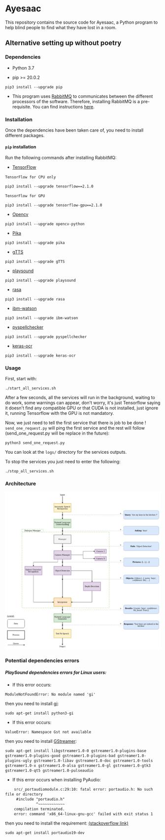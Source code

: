 # Ayesaac

This repository contains the source code for Ayesaac, a Python program to help blind people to find what they have lost in a room.  

## Alternative setting up without poetry 

### Dependencies

- Python 3.7

- pip >= 20.0.2

```
pip3 install --upgrade pip
```

- This program uses [RabbitMQ](https://www.rabbitmq.com/) to communicates 
between the different processors of the software.
Therefore, installing RabbitMQ is a pre-requisite.
You can find instructions [here](https://www.rabbitmq.com/download.html).

### Installation

Once the dependencies have been taken care of, you need to install different packages.

#### `pip` installation

Run the following commands after installing RabbitMQ:

- [TensorFlow](https://www.tensorflow.org/)

`TensorFlow for CPU only`
```
pip3 install --upgrade tensorflow==2.1.0
```
`TensorFlow for GPU`
```
pip3 install --upgrade tensorflow-gpu==2.1.0
```

- [Opencv](https://pypi.org/project/opencv-python/)

```
pip3 install --upgrade opencv-python
```

- [Pika](https://pypi.org/project/pika/)

```
pip3 install --upgrade pika
```

- [gTTS](https://pypi.org/project/gTTS/)

```
pip3 install --upgrade gTTS
```

- [playsound](https://pypi.org/project/playsound/)

```
pip3 install --upgrade playsound
```

- [rasa](https://rasa.com/)

```
pip3 install --upgrade rasa
```

- [ibm-watson](https://www.ibm.com/watson)

```
pip3 install --upgrade ibm-watson
```

- [pyspellchecker](https://pypi.org/project/pyspellchecker/)

```
pip3 install --upgrade pyspellchecker
```

- [keras-ocr](https://pypi.org/project/keras-ocr/)

```
pip3 install --upgrade keras-ocr
```

### Usage

First, start with:
```
./start_all_services.sh
```
After a few seconds, all the services will run in the background, waiting to do work, some warnings can appear, don't worry, it's just Tensorflow 
saying it doesn't find any compatible GPU or that CUDA is not installed, just ignore it, running Tensorflow 
with the GPU is not mandatory.

Now, we just need to tell the first service that there is job to be done ! 
`send_one_request.py` will ping the first service and the rest will follow (send_one_request.py will be replace in the future):
```
python3 send_one_request.py
```

You can look at the `logs/` directory for the services outputs.

To stop the services you just need to enter the following:
```
./stop_all_services.sh
```

### Architecture

![](data/diagram_aye-saac_v2.png)


### Potential dependencies errors 


##### PlaySound dependencies errors for Linux users:

- If this error occurs:

```
ModuleNotFoundError: No module named 'gi'
```

then you need to install [gi](https://askubuntu.com/questions/80448/what-would-cause-the-gi-module-to-be-missing-from-python):
```
sudo apt-get install python3-gi
```

- If this error occurs:
```
ValueError: Namespace Gst not available
```

then you need to install [GStreamer](https://gstreamer.freedesktop.org/documentation/installing/on-linux.html?gi-language=c):
```
sudo apt-get install libgstreamer1.0-0 gstreamer1.0-plugins-base gstreamer1.0-plugins-good gstreamer1.0-plugins-bad gstreamer1.0-plugins-ugly gstreamer1.0-libav gstreamer1.0-doc gstreamer1.0-tools gstreamer1.0-x gstreamer1.0-alsa gstreamer1.0-gl gstreamer1.0-gtk3 gstreamer1.0-qt5 gstreamer1.0-pulseaudio
```

- If this error occurs when installing PyAudio:
```
    src/_portaudiomodule.c:29:10: fatal error: portaudio.h: No such file or directory
     #include "portaudio.h"
              ^~~~~~~~~~~~~
    compilation terminated.
    error: command 'x86_64-linux-gnu-gcc' failed with exit status 1
```

then you need to install the requirement: [(stackoverflow link)](https://stackoverflow.com/questions/50457197/pyaudio-installation-failure-on-ubuntu)
```
sudo apt-get install portaudio19-dev
```
